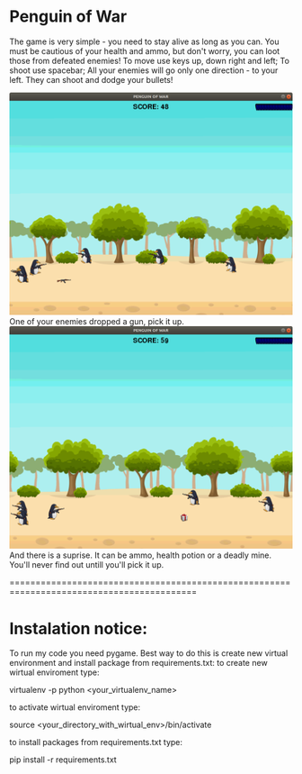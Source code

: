 # Penguin of War

The game is very simple - you need to stay alive as long as you can. 
You must be cautious of your health and ammo, but don't worry, you can loot those from defeated enemies!
To move use keys up, down right and left;
To shoot use spacebar;
All your enemies will go only one direction - to your left. They can shoot and dodge your bullets!

![Penguin at war](/img/screenshots/screenshot_1.png)
One of your enemies dropped a gun, pick it up.
![Penguin at war](/img/screenshots/screenshot_3.png)
And there is a suprise. It can be ammo, health potion or a deadly mine. You'll never find out untill you'll pick it up.



==========================================================================================
# Instalation notice:

To run my code you need pygame. Best way to do this is create new virtual environment and install package from requirements.txt:
to create new wirtual enviroment type:

virtualenv -p python <your_virtualenv_name>

to activate wirtual enviroment type:

source <your_directory_with_wirtual_env>/bin/activate

to install packages from requirements.txt type:

pip install -r requirements.txt
